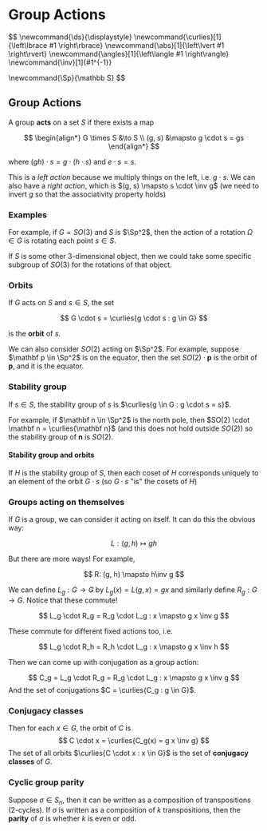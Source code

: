 # Group Actions

$$
\newcommand{\ds}{\displaystyle}
\newcommand{\curlies}[1]{\left\lbrace #1 \right\rbrace}
\newcommand{\abs}[1]{\left\lvert #1 \right\rvert}
\newcommand{\angles}[1]{\left\langle #1 \right\rangle}
\newcommand{\inv}[1]{#1^{-1}}

\newcommand{\Sp}{\mathbb S}
$$

## Group Actions

A group **acts** on a set $S$ if there exists a map

$$
\begin{align*}
G \times S &\to S \\
(g, s) &\mapsto g \cdot s = gs
\end{align*}
$$

where $(gh)\cdot s = g \cdot(h \cdot s)$ and $e \cdot s = s$.

This is a *left action* because we multiply things on the left, i.e. $g \cdot s$. We can also have a *right action*, which is $(g, s) \mapsto s \cdot \inv g$ (we need to invert $g$ so that the associativity property holds)

### Examples

For example, if $G = SO(3)$ and $S$ is $\Sp^2$, then the action of a rotation $\Omega \in G$ is rotating each point $s \in S$.

If $S$ is some other 3-dimensional object, then we could take some specific subgroup of $SO(3)$ for the rotations of that object.

### Orbits

If $G$ acts on $S$ and $s \in S$, the set 

$$
G \cdot s = \curlies{g \cdot s : g \in G}
$$

is the **orbit** of $s$.

We can also consider $SO(2)$ acting on $\Sp^2$. For example, suppose $\mathbf p \in \Sp^2$ is on the equator, then the set $SO(2) \cdot \mathbf p$ is the orbit of $\mathbf p$, and it is the equator.

### Stability group

If $s \in S$, the stability group of $s$ is $\curlies{g \in G : g \cdot s = s}$.

For example, if $\mathbf n \in \Sp^2$ is the north pole, then $SO(2) \cdot \mathbf n = \curlies{\mathbf n}$ (and this does not hold outside $SO(2)$) so the stability group of $\mathbf n$ is $SO(2)$.

#### Stability group and orbits

If $H$ is the stability group of $S$, then each coset of $H$ corresponds uniquely to an element of the orbit $G \cdot s$ (so $G \cdot s$ "is" the cosets of $H$)

### Groups acting on themselves

If $G$ is a group, we can consider it acting on itself. It can do this the obvious way:

$$
L: (g, h) \mapsto gh
$$

But there are more ways! For example,

$$
R: (g, h) \mapsto h\inv g
$$

We can define $L_g : G \to G$ by $L_g(x) = L(g, x) = gx$ and similarly define $R_g: G \to G$. Notice that these commute!

$$
L_g \cdot R_g = R_g \cdot L_g : x \mapsto g x \inv g
$$

These commute for different fixed actions too, i.e.

$$
L_g \cdot R_h = R_h \cdot L_g : x \mapsto g x \inv h
$$

Then we can come up with conjugation as a group action:

$$
C_g = L_g \cdot R_g = R_g \cdot L_g : x \mapsto g x \inv g
$$
And the set of conjugations $C = \curlies{C_g : g \in G}$.

### Conjugacy classes

Then for each $x \in G$, the orbit of $C$ is
$$
C \cdot x = \curlies{C_g(x) = g x \inv g}
$$
The set of all orbits $\curlies{C \cdot x : x \in G}$ is the set of **conjugacy classes** of $G$.

### Cyclic group parity

Suppose $\sigma \in S_n$, then it can be written as a composition of transpositions (2-cycles). If $\sigma$ is written as a composition of $k$ transpositions, then the **parity** of $\sigma$ is whether $k$ is even or odd.